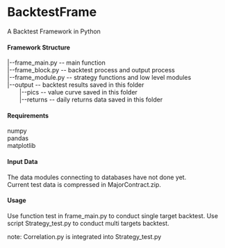 # BacktestFrame
A Backtest Framework in Python

#### Framework Structure

|--frame_main.py	-- main function  
|--frame_block.py	-- backtest process and output process  
|--frame_module.py	-- strategy functions and low level modules  
|--output		-- backtest results saved in this folder  
&emsp;&emsp;|--pics  		-- value curve saved in this folder  
&emsp;&emsp;|--returns		-- daily returns data saved in this folder

#### Requirements
numpy  
pandas  
matplotlib  

#### Input Data
The data modules connecting to databases have not done yet.  
Current test data is compressed in MajorContract.zip.

#### Usage
Use function test in frame_main.py to conduct single target backtest.
Use script Strategy_test.py to conduct multi targets backtest.

note: Correlation.py is integrated into Strategy_test.py